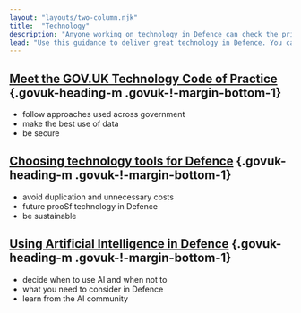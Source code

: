```yaml
---
layout: "layouts/two-column.njk"
title:  "Technology"
description: "Anyone working on technology in Defence can check the principles they need to follow."
lead: "Use this guidance to deliver great technology in Defence. You can find general guidance on GOV.UK."
---
```


## [Meet the GOV.UK Technology Code of Practice](/technology/technology-code-of-practice/) {.govuk-heading-m .govuk-!-margin-bottom-1}

- follow approaches used across government
- make the best use of data
- be secure 

## [Choosing technology tools for Defence](/technology/enterprise-tooling-principles) {.govuk-heading-m .govuk-!-margin-bottom-1}
 
- avoid duplication and unnecessary costs
- future prooSf technology in Defence
- be sustainable

## [Using Artificial Intelligence in Defence](/technology/) {.govuk-heading-m .govuk-!-margin-bottom-1}

- decide when to use AI and when not to
- what you need to consider in Defence
- learn from the AI community



